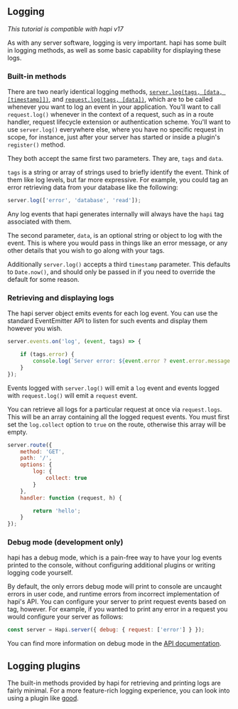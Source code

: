 ## Logging

_This tutorial is compatible with hapi v17_

As with any server software, logging is very important. hapi has some built in logging methods, as well as some basic capability for displaying these logs.

### Built-in methods

There are two nearly identical logging methods, [`server.log(tags, [data, [timestamp]])`](/api#-serverlogtags-data-timestamp), and [`request.log(tags, [data])`](https://hapijs.com/api#-requestlogtags-data), which are to be called whenever you want to log an event in your application. You'll want to call `request.log()` whenever in the context of a request, such as in a route handler, request lifecycle extension or authentication scheme. You'll want to use `server.log()` everywhere else, where you have no specific request in scope, for instance, just after your server has started or inside a plugin's `register()` method.

They both accept the same first two parameters. They are, `tags` and `data`.

`tags` is a string or array of strings used to briefly identify the event. Think of them like log levels, but far more expressive. For example, you could tag an error retrieving data from your database like the following:

```javascript
server.log(['error', 'database', 'read']);
```

Any log events that hapi generates internally will always have the `hapi` tag associated with them.

The second parameter, `data`, is an optional string or object to log with the event. This is where you would pass in things like an error message, or any other details that you wish to go along with your tags.

Additionally `server.log()` accepts a third `timestamp` parameter. This defaults to `Date.now()`, and should only be passed in if you need to override the default for some reason.

### Retrieving and displaying logs

The hapi server object emits events for each log event. You can use the standard EventEmitter API to listen for such events and display them however you wish.


```javascript
server.events.on('log', (event, tags) => {

    if (tags.error) {
        console.log(`Server error: ${event.error ? event.error.message : 'unknown'}`);
    }
});
```

Events logged with `server.log()` will emit a `log` event and events logged with `request.log()` will emit a `request` event.

You can retrieve all logs for a particular request at once via `request.logs`. This will be an array containing all the logged request events. You must first set the `log.collect` option to `true` on the route, otherwise this array will be empty.

```javascript
server.route({
    method: 'GET',
    path: '/',
    options: {
        log: {
            collect: true
        }
    },
    handler: function (request, h) {

        return 'hello';
    }
});
```

### Debug mode (development only)

hapi has a debug mode, which is a pain-free way to have your log events printed to the console, without configuring additional plugins or writing logging code yourself.

By default, the only errors debug mode will print to console are uncaught errors in user code, and runtime errors from incorrect implementation of hapi's API. You can configure your server to print request events based on tag, however. For example, if you wanted to print any error in a request you would configure your server as follows:

```javascript
const server = Hapi.server({ debug: { request: ['error'] } });
```

You can find more information on debug mode in the [API documentation](https://hapijs.com/api#-serveroptionsdebug).

## Logging plugins

The built-in methods provided by hapi for retrieving and printing logs are fairly minimal. For a more feature-rich logging experience, you can look into using a plugin like [good](https://github.com/hapijs/good).
